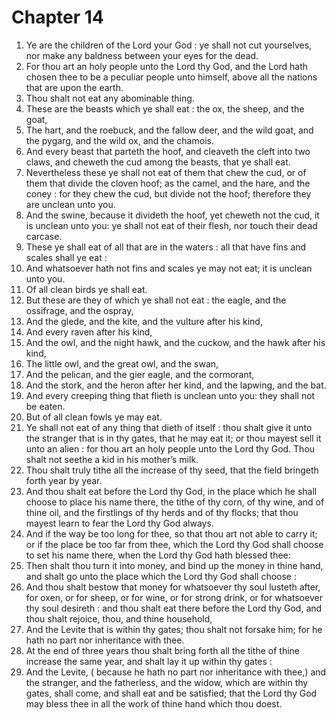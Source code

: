 # Chapter 14

1. Ye are the children of the Lord your God : ye shall not cut yourselves, nor make any baldness between your eyes for the dead.
2. For thou art an holy people unto the Lord thy God, and the Lord hath chosen thee to be a peculiar people unto himself, above all the nations that are upon the earth.
3. Thou shalt not eat any abominable thing.
4. These are the beasts which ye shall eat : the ox, the sheep, and the goat,
5. The hart, and the roebuck, and the fallow deer, and the wild goat, and the pygarg, and the wild ox, and the chamois.
6. And every beast that parteth the hoof, and cleaveth the cleft into two claws, and cheweth the cud among the beasts, that ye shall eat.
7. Nevertheless these ye shall not eat of them that chew the cud, or of them that divide the cloven hoof; as the camel, and the hare, and the coney : for they chew the cud, but divide not the hoof; therefore they are unclean unto you.
8. And the swine, because it divideth the hoof, yet cheweth not the cud, it is unclean unto you: ye shall not eat of their flesh, nor touch their dead carcase.
9. These ye shall eat of all that are in the waters : all that have fins and scales shall ye eat :
10. And whatsoever hath not fins and scales ye may not eat; it is unclean unto you.
11. Of all clean birds ye shall eat.
12. But these are they of which ye shall not eat : the eagle, and the ossifrage, and the ospray,
13. And the glede, and the kite, and the vulture after his kind,
14. And every raven after his kind,
15. And the owl, and the night hawk, and the cuckow, and the hawk after his kind,
16. The little owl, and the great owl, and the swan,
17. And the pelican, and the gier eagle, and the cormorant,
18. And the stork, and the heron after her kind, and the lapwing, and the bat.
19. And every creeping thing that flieth is unclean unto you: they shall not be eaten.
20. But of all clean fowls ye may eat.
21. Ye shall not eat of any thing that dieth of itself : thou shalt give it unto the stranger that is in thy gates, that he may eat it; or thou mayest sell it unto an alien : for thou art an holy people unto the Lord thy God. Thou shalt not seethe a kid in his mother’s milk.
22. Thou shalt truly tithe all the increase of thy seed, that the field bringeth forth year by year.
23. And thou shalt eat before the Lord thy God, in the place which he shall choose to place his name there, the tithe of thy corn, of thy wine, and of thine oil, and the firstlings of thy herds and of thy flocks; that thou mayest learn to fear the Lord thy God always.
24. And if the way be too long for thee, so that thou art not able to carry it; or if the place be too far from thee, which the Lord thy God shall choose to set his name there, when the Lord thy God hath blessed thee:
25. Then shalt thou turn it into money, and bind up the money in thine hand, and shalt go unto the place which the Lord thy God shall choose :
26. And thou shalt bestow that money for whatsoever thy soul lusteth after, for oxen, or for sheep, or for wine, or for strong drink, or for whatsoever thy soul desireth : and thou shalt eat there before the Lord thy God, and thou shalt rejoice, thou, and thine household,
27. And the Levite that is within thy gates; thou shalt not forsake him; for he hath no part nor inheritance with thee.
28. At the end of three years thou shalt bring forth all the tithe of thine increase the same year, and shalt lay it up within thy gates :
29. And the Levite, ( because he hath no part nor inheritance with thee,) and the stranger, and the fatherless, and the widow, which are within thy gates, shall come, and shall eat and be satisfied; that the Lord thy God may bless thee in all the work of thine hand which thou doest.

